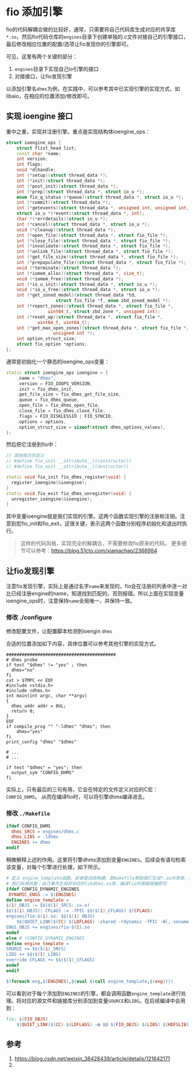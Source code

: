 # fio 添加引擎

fio的代码解耦合做的比较好，通常，只需要将自己代码库生成对应的共享库`*.so`，然后fio代码仓库的`engines`目录下创建单独的.c文件对接自己的引擎接口，最后修改相应位置的配置/选项让fio发现你的引擎即可。

可见，这里有两个关键的部分：

1. `engines`目录下实现自己io引擎的接口
2. 对接接口，让fio发现引擎

以添加引擎名`dhms`为例，在实践中，可以参考其中已实现引擎的实现方式，如libaio，在相应的位置添加/修改即可。

## 实现 ioengine 接口

重中之重，实现并注册引擎。重点是实现结构体ioengine_ops：

```cpp
struct ioengine_ops {
	struct flist_head list;
	const char *name;
	int version;
	int flags;
	void *dlhandle;
	int (*setup)(struct thread_data *);
	int (*init)(struct thread_data *);
	int (*post_init)(struct thread_data *);
	int (*prep)(struct thread_data *, struct io_u *);
	enum fio_q_status (*queue)(struct thread_data *, struct io_u *);
	int (*commit)(struct thread_data *);
	int (*getevents)(struct thread_data *, unsigned int, unsigned int, const struct timespec *);
	struct io_u *(*event)(struct thread_data *, int);
	char *(*errdetails)(struct io_u *);
	int (*cancel)(struct thread_data *, struct io_u *);
	void (*cleanup)(struct thread_data *);
	int (*open_file)(struct thread_data *, struct fio_file *);
	int (*close_file)(struct thread_data *, struct fio_file *);
	int (*invalidate)(struct thread_data *, struct fio_file *);
	int (*unlink_file)(struct thread_data *, struct fio_file *);
	int (*get_file_size)(struct thread_data *, struct fio_file *);
	int (*prepopulate_file)(struct thread_data *, struct fio_file *);
	void (*terminate)(struct thread_data *);
	int (*iomem_alloc)(struct thread_data *, size_t);
	void (*iomem_free)(struct thread_data *);
	int (*io_u_init)(struct thread_data *, struct io_u *);
	void (*io_u_free)(struct thread_data *, struct io_u *);
	int (*get_zoned_model)(struct thread_data *td,
			       struct fio_file *f, enum zbd_zoned_model *);
	int (*report_zones)(struct thread_data *, struct fio_file *,
			    uint64_t, struct zbd_zone *, unsigned int);
	int (*reset_wp)(struct thread_data *, struct fio_file *,
			uint64_t, uint64_t);
	int (*get_max_open_zones)(struct thread_data *, struct fio_file *,
				  unsigned int *);
	int option_struct_size;
	struct fio_option *options;
};
```

通常是初始化一个静态的ioengine_ops变量：

```cpp
static struct ioengine_ops ioengine = {
    .name = "dhms",
    .version = FIO_IOOPS_VERSION,
    .init = fio_dhms_init,
    .get_file_size = fio_dhms_get_file_size,
    .queue = fio_dhms_queue,
    .open_file = fio_dhms_open_file,
    .close_file = fio_dhms_close_file,
    .flags = FIO_DISKLESSIO | FIO_SYNCIO,
    .options = options,
    .option_struct_size = sizeof(struct dhms_options_values),
};
```

然后把它注册到fio中：

```cpp
// 其他地方的定义
// #define fio_init	__attribute__((constructor))
// #define fio_exit	__attribute__((destructor))

static void fio_init fio_dhms_register(void) {
  register_ioengine(&ioengine);
}
static void fio_exit fio_dhms_unregister(void) {
  unregister_ioengine(&ioengine);
}
```

其中变量ioengine就是我们实现的引擎。这两个函数实现引擎的注册和注销。注意到宏fio_init和fio_exit，这很关键，表示这两个函数分别程序初始化和退出时执行。

> 这样的代码风格，实现完全的解耦合，不需要修改fio原来的代码。
> 更多细节可以参考：<https://blog.51cto.com/xiamachao/2366984>


## 让fio发现引擎

注意fio发现引擎，实际上是通过名字`name`来发现的，fio会在注册的列表中逐一对比已经注册engine的name，知道找到匹配的，否则报错。所以上面在实现变量ioengine_ops时，注意保持`name`全局唯一，并保持一致。

### 修改 ./configure

修改配置文件，让配置脚本检测到ioengin `dhms`

合适的位置添加如下内容，具体位置可以参考其他引擎的实现方式。

```shell
##########################################
# dhms probe
if test "$dhms" != "yes" ; then
  dhms="no"
fi
cat > $TMPC << EOF
#include <stdio.h>
#include <dhms.h>
int main(int argc, char **argv)
{
  dhms_addr addr = 0UL;
  return 0;
}
EOF
if compile_prog "" "-ldhms" "dhms"; then
    dhms="yes"
fi
print_config "dhms" "$dhms"

# ...
# ...

if test "$dhms" = "yes"; then
  output_sym "CONFIG_DHMS"
fi
```

实际上，只有最后的三句有用，它会在特定的文件定义对应的C宏：`CONFIG_DHMS`。
从而在编译fio时，可以将引擎dhms编译进去。

### 修改 `./Makefile`

```makefile
ifdef CONFIG_DHMS
  dhms_SRCS = engines/dhms.c
  dhms_LIBS = -ldhms
  ENGINES += dhms
endif
```

稍微解释上述的作用。这里将引擎dhms添加到变量`ENGINES`。后续会有语句检索该变量，对每个引擎进行处理，如下所示。

```makefile
# 定义 engine_template函数，前者是动态构建，即makefile帮助我们生成*.so共享库，忽略。
# 我们采用的是：自己事先生成好对应的libdhms.so库，编译fio时直接链接即可
ifdef CONFIG_DYNAMIC_ENGINES
 DYNAMIC_ENGS := $(ENGINES)
define engine_template =
$(1)_OBJS := $$($(1)_SRCS:.c=.o)
$$($(1)_OBJS): CFLAGS := -fPIC $$($(1)_CFLAGS) $(CFLAGS)
engines/fio-$(1).so: $$($(1)_OBJS)
	$$(QUIET_LINK)$(CC) $(LDFLAGS) -shared -rdynamic -fPIC -Wl,-soname,fio-$(1).so.1 -o $$@ $$< $$($(1)_LIBS)
ENGS_OBJS += engines/fio-$(1).so
endef
else # !CONFIG_DYNAMIC_ENGINES
define engine_template =
SOURCE += $$($(1)_SRCS)
LIBS += $$($(1)_LIBS)
override CFLAGS += $$($(1)_CFLAGS)
endef
endif

$(foreach eng,$(ENGINES),$(eval $(call engine_template,$(eng))))
```

可以看到对于每个添加到`ENGINES`的引擎，都会调用函数`engine_template`进行处理。将对应的源文件和链接库分别添加到变量`SOURCE`和`LIBS`。在后续编译中会用到：

```makefile
fio: $(FIO_OBJS)
    $(QUIET_LINK)$(CC) $(LDFLAGS) -o $@ $(FIO_OBJS) $(LIBS) $(HDFSLIB)
```

## 参考

1. <https://blog.csdn.net/weixin_38428439/article/details/121642171>
2.
